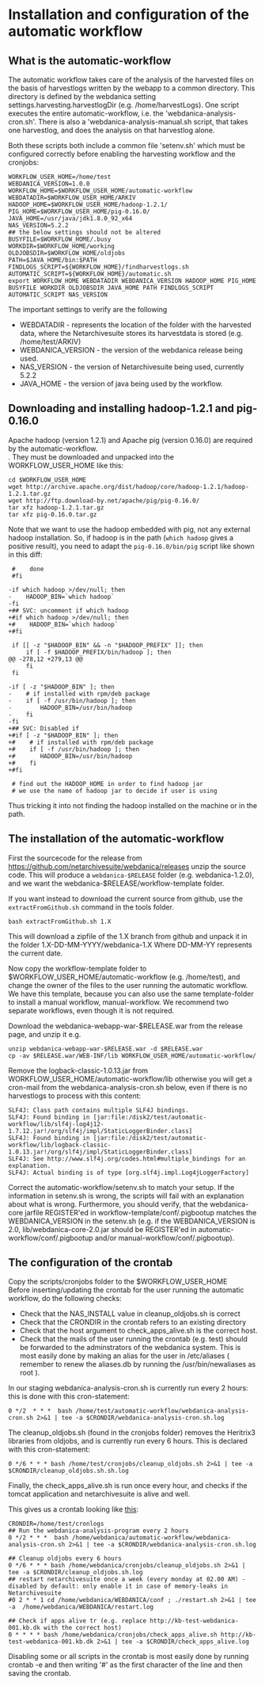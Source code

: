 # Installation and configuration of the automatic workflow

## What is the automatic-workflow 

The automatic workflow takes care of the analysis of the harvested files on the basis of harvestlogs written by the webapp to a common
directory. This directory is defined by the webdanica setting settings.harvesting.harvestlogDir (e.g. /home/harvestLogs).
One script executes the entire automatic-workflow, i.e. the 'webdanica-analysis-cron.sh'. There is also a 'webdanica-analysis-manual.sh script, that
takes one harvestlog, and does the analysis on that harvestlog alone.

Both these scripts both include a common file 'setenv.sh' which must be configured correctly before enabling the harvesting workflow and the cronjobs: 
``` 
WORKFLOW_USER_HOME=/home/test
WEBDANICA_VERSION=1.0.0
WORKFLOW_HOME=$WORKFLOW_USER_HOME/automatic-workflow
WEBDATADIR=$WORKFLOW_USER_HOME/ARKIV
HADOOP_HOME=$WORKFLOW_USER_HOME/hadoop-1.2.1/
PIG_HOME=$WORKFLOW_USER_HOME/pig-0.16.0/
JAVA_HOME=/usr/java/jdk1.8.0_92_x64
NAS_VERSION=5.2.2
## the below settings should not be altered
BUSYFILE=$WORKFLOW_HOME/.busy
WORKDIR=$WORKFLOW_HOME/working
OLDJOBSDIR=$WORKFLOW_HOME/oldjobs
PATH=$JAVA_HOME/bin:$PATH
FINDLOGS_SCRIPT=${WORKFLOW_HOME}/findharvestlogs.sh
AUTOMATIC_SCRIPT=${WORKFLOW_HOME}/automatic.sh
export WORKFLOW_HOME WEBDATADIR WEBDANICA_VERSION HADOOP_HOME PIG_HOME BUSYFILE WORKDIR OLDJOBSDIR JAVA_HOME PATH FINDLOGS_SCRIPT AUTOMATIC_SCRIPT NAS_VERSION
```
The important settings to verify are the following
 * WEBDATADIR - represents the location of the folder with the harvested data, where the Netarchivesuite stores its harvestdata is stored (e.g. /home/test/ARKIV)
 * WEBDANICA_VERSION - the version of the webdanica release being used.
 * NAS_VERSION - the version of Netarchivesuite being used, currently 5.2.2
 * JAVA_HOME - the version of java being used by the workflow.

## Downloading and installing hadoop-1.2.1 and pig-0.16.0

Apache hadoop (version 1.2.1) and Apache pig (version 0.16.0) are required by the automatic-workflow.</br>.
They must be downloaded and unpacked into the WORKFLOW_USER_HOME like this:
```
cd $WORKFLOW_USER_HOME
wget http://archive.apache.org/dist/hadoop/core/hadoop-1.2.1/hadoop-1.2.1.tar.gz
wget http://ftp.download-by.net/apache/pig/pig-0.16.0/
tar xfz hadoop-1.2.1.tar.gz
tar xfz pig-0.16.0.tar.gz
```

Note that we want to use the hadoop embedded with pig, not any external hadoop installation. So, if hadoop is in the path (`which hadoop` gives a positive result), you need to 
adapt the `pig-0.16.0/bin/pig` script like shown in this diff:
```
 #    done
 #fi
 
-if which hadoop >/dev/null; then
-    HADOOP_BIN=`which hadoop`
-fi
+## SVC: uncomment if which hadoop
+#if which hadoop >/dev/null; then
+#    HADOOP_BIN=`which hadoop`
+#fi
 
 if [[ -z "$HADOOP_BIN" && -n "$HADOOP_PREFIX" ]]; then
     if [ -f $HADOOP_PREFIX/bin/hadoop ]; then
@@ -278,12 +279,13 @@
     fi
 fi
 
-if [ -z "$HADOOP_BIN" ]; then
-    # if installed with rpm/deb package
-    if [ -f /usr/bin/hadoop ]; then
-        HADOOP_BIN=/usr/bin/hadoop
-    fi
-fi
+## SVC: Disabled if 
+#if [ -z "$HADOOP_BIN" ]; then
+#    # if installed with rpm/deb package
+#    if [ -f /usr/bin/hadoop ]; then
+#       HADOOP_BIN=/usr/bin/hadoop
+#    fi
+#fi
 
 # find out the HADOOP_HOME in order to find hadoop jar
 # we use the name of hadoop jar to decide if user is using
```
Thus tricking it into not finding the hadoop installed on the machine or in the path.

## The installation of the automatic-workflow 

First the sourcecode for the release from https://github.com/netarchivesuite/webdanica/releases
unzip the source code. This will produce a `webdanica-$RELEASE` folder (e.g. webdanica-1.2.0), and we want the webdanica-$RELEASE/workflow-template folder.  

If you want instead to download the current source from github, use the `extractFromGithub.sh` command in the tools folder.
```
bash extractFromGithub.sh 1.X
```
This will download a zipfile of the 1.X branch from github and unpack it in the folder 1.X-DD-MM-YYYY/webdanica-1.X Where DD-MM-YY represents the current date.

Now copy the workflow-template folder to $WORKFLOW_USER_HOME/automatic-workflow (e.g. /home/test), and change the owner of the files to the user running the automatic workflow. We have this template, because you can also use the same template-folder to install a manual workflow, manual-workflow. We recommend two separate workflows, even though it is not required.

Download the webdanica-webapp-war-$RELEASE.war from the release page, and unzip it e.g.
```
unzip webdanica-webapp-war-$RELEASE.war -d $RELEASE.war
cp -av $RELEASE.war/WEB-INF/lib WORKFLOW_USER_HOME/automatic-workflow/
```
Remove the logback-classic-1.0.13.jar from WORKFLOW_USER_HOME/automatic-workflow/lib
otherwise you will get a cron-mail from the webdanica-analysis-cron.sh below, even if there is no harvestlogs to process with this content:
```
SLF4J: Class path contains multiple SLF4J bindings.
SLF4J: Found binding in [jar:file:/disk2/test/automatic-workflow/lib/slf4j-log4j12-1.7.12.jar!/org/slf4j/impl/StaticLoggerBinder.class]
SLF4J: Found binding in [jar:file:/disk2/test/automatic-workflow/lib/logback-classic-1.0.13.jar!/org/slf4j/impl/StaticLoggerBinder.class]
SLF4J: See http://www.slf4j.org/codes.html#multiple_bindings for an explanation.
SLF4J: Actual binding is of type [org.slf4j.impl.Log4jLoggerFactory]
```

Correct the automatic-workflow/setenv.sh to match your setup. If the information in setenv.sh is wrong, the scripts will fail with an explanation about what is wrong.
Furthermore, you should verify, that the webdanica-core jarfile REGISTER'ed in workflow-template/conf/.pigbootup matches the WEBDANICA_VERSION in the setenv.sh
(e.g. if the WEBDANICA_VERSION is 2.0, lib/webdanica-core-2.0.jar should be REGISTER'ed in automatic-workflow/conf/.pigbootup and/or manual-workflow/conf/.pigbootup).

## The configuration of the crontab 

Copy the scripts/cronjobs folder to the $WORKFLOW_USER_HOME<br/>
Before inserting/updating the crontab for the user running the automatic workflow, do the following checks:
 * Check that the NAS_INSTALL value in cleanup_oldjobs.sh is correct
 * Check that the CRONDIR in the crontab refers to an existing directory
 * Check that the host argument to check_apps_alive.sh is the correct host.
 * Check that the mails of the user running the crontab (e.g. test) should be forwarded to the adminstrators of the webdanica system. This is most easily done by making an alias for the user in /etc/aliases ( remember to renew the aliases.db by running the /usr/bin/newaliases as root ).

In our staging webdanica-analysis-cron.sh is currently run every 2 hours:
this is done with this cron-statement:
```
0 */2  * * *  bash /home/test/automatic-workflow/webdanica-analysis-cron.sh 2>&1 | tee -a $CRONDIR/webdanica-analysis-cron.sh.log
```

The cleanup_oldjobs.sh (found in the cronjobs folder) removes the Heritrix3 libraries from oldjobs, and is currently run every 6 hours.
This is declared with this cron-statement:
```
0 */6 * * * bash /home/test/cronjobs/cleanup_oldjobs.sh 2>&1 | tee -a $CRONDIR/cleanup_oldjobs.sh.sh.log
```

Finally, the check_apps_alive.sh is run once every hour, and checks if the tomcat application and netarchivesuite is alive and well.

This gives us a crontab looking like [this](scripts/cronjobs/crontab.test):

```
CRONDIR=/home/test/cronlogs
## Run the webdanica-analysis-program every 2 hours
0 */2 * * *  bash /home/webdanica/automatic-workflow/webdanica-analysis-cron.sh 2>&1 | tee -a $CRONDIR/webdanica-analysis-cron.sh.log

## Cleanup oldjobs every 6 hours
0 */6 * * * bash /home/webdanica/cronjobs/cleanup_oldjobs.sh 2>&1 | tee -a $CRONDIR/cleanup_oldjobs.sh.log
## restart netarchivesuite once a week (every monday at 02.00 AM) - disabled by default: only enable it in case of memory-leaks in Netarchivesuite
#0 2 * * 1 cd /home/webdanica/WEBDANICA/conf ; ./restart.sh 2>&1 | tee -a  /home/webdanica/WEBDANICA/restart.log

## Check if apps alive tr (e.g. replace http://kb-test-webdanica-001.kb.dk with the correct host)
0 * * * * bash /home/webdanica/cronjobs/check_apps_alive.sh http://kb-test-webdanica-001.kb.dk 2>&1 | tee -a $CRONDIR/check_apps_alive.log
```

Disabling some or all scripts in the crontab is most easily done by running crontab -e
and then writing '#' as the first character of the line and then saving the crontab.

